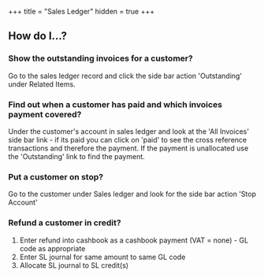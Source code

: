 +++
title = "Sales Ledger"
hidden = true
+++

## How do I...?

### Show the outstanding invoices for a customer?

Go to the sales ledger record and click the side bar action 'Outstanding' under Related Items.

### Find out when a customer has paid and which invoices payment covered?

Under the customer's account in sales ledger and look at the 'All Invoices' side bar link - if its paid you can click on 'paid' to see the cross reference transactions and therefore the payment. If the payment is unallocated use the 'Outstanding' link to find the payment.

### Put a customer on stop?

Go to the customer under Sales ledger and look for the side bar action 'Stop Account'

### Refund a customer in credit?

 1.  Enter refund into cashbook as a cashbook payment (VAT = none) - GL code as appropriate
 2.  Enter SL journal for same amount to same GL code
 3.  Allocate SL journal to SL credit(s)
